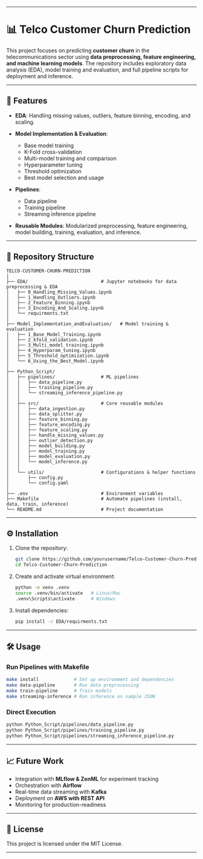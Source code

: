
---

# 📊 Telco Customer Churn Prediction

This project focuses on predicting **customer churn** in the telecommunications sector using **data preprocessing, feature engineering, and machine learning models**. The repository includes exploratory data analysis (EDA), model training and evaluation, and full pipeline scripts for deployment and inference.

---

## 🚀 Features

* **EDA**: Handling missing values, outliers, feature binning, encoding, and scaling.
* **Model Implementation & Evaluation**:

  * Base model training
  * K-Fold cross-validation
  * Multi-model training and comparison
  * Hyperparameter tuning
  * Threshold optimization
  * Best model selection and usage
* **Pipelines**:

  * Data pipeline
  * Training pipeline
  * Streaming inference pipeline
* **Reusable Modules**: Modularized preprocessing, feature engineering, model building, training, evaluation, and inference.

---

## 📂 Repository Structure

```
TELCO-CUSTOMER-CHURN-PREDICTION
│
├── EDA/                           # Jupyter notebooks for data preprocessing & EDA
│   ├── 0_Handling_Missing_Values.ipynb
│   ├── 1_Handling_Outliers.ipynb
│   ├── 2_Feature_Binning.ipynb
│   ├── 3_Encoding_And_Scaling.ipynb
│   └── requirments.txt
│
├── Model_Implementation_andEvaluation/   # Model training & evaluation
│   ├── 1_Base_Model_Training.ipynb
│   ├── 2_kfold_validation.ipynb
│   ├── 3_Multi_model_training.ipynb
│   ├── 4_Hyperparam_tuning.ipynb
│   ├── 5_Threshold_optimization.ipynb
│   └── 6_Using_the_Best_Model.ipynb
│
├── Python_Script/
│   ├── pipelines/                 # ML pipelines
│   │   ├── data_pipeline.py
│   │   ├── training_pipeline.py
│   │   └── streaming_inference_pipeline.py
│   │
│   ├── src/                       # Core reusable modules
│   │   ├── data_ingestion.py
│   │   ├── data_splitter.py
│   │   ├── feature_binning.py
│   │   ├── feature_encoding.py
│   │   ├── feature_scaling.py
│   │   ├── handle_missing_values.py
│   │   ├── outlier_detection.py
│   │   ├── model_building.py
│   │   ├── model_training.py
│   │   ├── model_evaluation.py
│   │   └── model_inference.py
│   │
│   └── utils/                     # Configurations & helper functions
│       ├── config.py
│       └── config.yaml
│
├── .env                           # Environment variables
├── Makefile                       # Automate pipelines (install, data, train, inference)
└── README.md                      # Project documentation
```

---

## ⚙️ Installation

1. Clone the repository:

   ```bash
   git clone https://github.com/yourusername/Telco-Customer-Churn-Prediction.git
   cd Telco-Customer-Churn-Prediction
   ```

2. Create and activate virtual environment:

   ```bash
   python -m venv .venv
   source .venv/bin/activate   # Linux/Mac
   .venv\Scripts\activate      # Windows
   ```

3. Install dependencies:

   ```bash
   pip install -r EDA/requirments.txt
   ```

---

## 🛠️ Usage

### Run Pipelines with Makefile

```bash
make install             # Set up environment and dependencies
make data-pipeline       # Run data preprocessing
make train-pipeline      # Train models
make streaming-inference # Run inference on sample JSON
```

### Direct Execution

```bash
python Python_Script/pipelines/data_pipeline.py
python Python_Script/pipelines/training_pipeline.py
python Python_Script/pipelines/streaming_inference_pipeline.py
```

---

## 📈 Future Work

* Integration with **MLflow & ZenML** for experiment tracking
* Orchestration with **Airflow**
* Real-time data streaming with **Kafka**
* Deployment on **AWS with REST API**
* Monitoring for production-readiness

---

## 📜 License

This project is licensed under the MIT License.

---


